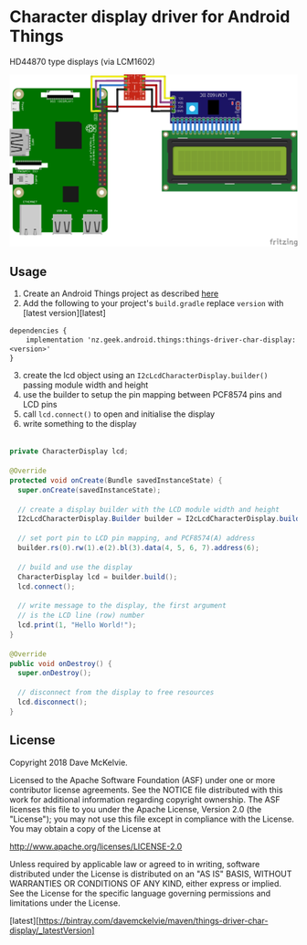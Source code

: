 Character display driver for Android Things
===========================================

HD44870 type displays (via LCM1602)

![Raspberry Pi Hookup](rpi3_lcd.png)

## Usage

1. Create an Android Things project as described [here](https://developer.android.com/things/training/first-device/create-studio-project.html)
2. Add the following to your project's `build.gradle` replace `version` with [latest version][latest]
```
dependencies {
    implementation 'nz.geek.android.things:things-driver-char-display:<version>'
}
```
3. create the lcd object using an `I2cLcdCharacterDisplay.builder()` passing module width and height
4. use the builder to setup the pin mapping between PCF8574 pins and LCD pins
5. call `lcd.connect()` to open and initialise the display
6. write something to the display
```java

private CharacterDisplay lcd;

@Override
protected void onCreate(Bundle savedInstanceState) {
  super.onCreate(savedInstanceState);

  // create a display builder with the LCD module width and height
  I2cLcdCharacterDisplay.Builder builder = I2cLcdCharacterDisplay.builder(20, 4);

  // set port pin to LCD pin mapping, and PCF8574(A) address
  builder.rs(0).rw(1).e(2).bl(3).data(4, 5, 6, 7).address(6);

  // build and use the display
  CharacterDisplay lcd = builder.build();
  lcd.connect();

  // write message to the display, the first argument
  // is the LCD line (row) number
  lcd.print(1, "Hello World!");
}

@Override
public void onDestroy() {
  super.onDestroy();

  // disconnect from the display to free resources
  lcd.disconnect();
}
```
License
-------

Copyright 2018 Dave McKelvie.

Licensed to the Apache Software Foundation (ASF) under one or more contributor
license agreements.  See the NOTICE file distributed with this work for
additional information regarding copyright ownership.  The ASF licenses this
file to you under the Apache License, Version 2.0 (the "License"); you may not
use this file except in compliance with the License.  You may obtain a copy of
the License at

  http://www.apache.org/licenses/LICENSE-2.0

Unless required by applicable law or agreed to in writing, software
distributed under the License is distributed on an "AS IS" BASIS, WITHOUT
WARRANTIES OR CONDITIONS OF ANY KIND, either express or implied.  See the
License for the specific language governing permissions and limitations under
the License.

[latest][https://bintray.com/davemckelvie/maven/things-driver-char-display/_latestVersion]

